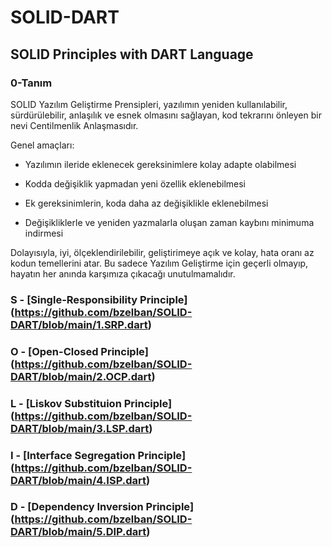 # SOLID-DART

## SOLID Principles with DART Language

### 0-Tanım

SOLID Yazılım Geliştirme Prensipleri, yazılımın yeniden kullanılabilir, sürdürülebilir, anlaşılık ve esnek olmasını sağlayan, kod tekrarını önleyen bir nevi Centilmenlik Anlaşmasıdır. 

Genel amaçları:

* Yazılımın ileride eklenecek gereksinimlere kolay adapte olabilmesi

* Kodda değişiklik yapmadan yeni özellik eklenebilmesi

* Ek gereksinimlerin, koda daha az değişiklikle eklenebilmesi

* Değişikliklerle ve yeniden yazmalarla oluşan zaman kaybını minimuma indirmesi


Dolayısıyla, iyi, ölçeklendirilebilir, geliştirimeye açık ve kolay, hata oranı az kodun temellerini atar. Bu sadece Yazılım Geliştirme için geçerli olmayıp, hayatın her anında karşımıza çıkacağı unutulmamalıdır.



### S - **[Single-Responsibility Principle] (https://github.com/bzelban/SOLID-DART/blob/main/1.SRP.dart)**

### O - **[Open-Closed Principle] (https://github.com/bzelban/SOLID-DART/blob/main/2.OCP.dart)**

### L - **[Liskov Substituion Principle] (https://github.com/bzelban/SOLID-DART/blob/main/3.LSP.dart)**

### I - **[Interface Segregation Principle] (https://github.com/bzelban/SOLID-DART/blob/main/4.ISP.dart)**

### D - **[Dependency Inversion Principle] (https://github.com/bzelban/SOLID-DART/blob/main/5.DIP.dart)**

